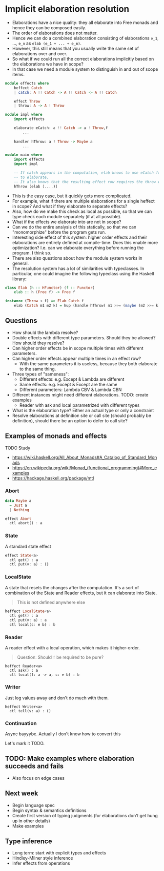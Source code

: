 # Implicit elaboration resolution

- Elaborations have a nice quality: they all elaborate into Free monads and
  hence they can be composed easily.
- The order of elaborations does not matter.
- Hence we can do a combined elaboration consisting of elaborations `e_1`, ...,
  `e_n` as `elab (e_1 + ... + e_n)`.
- However, this still means that you usually write the same set of elaborations
  over and over.
- So what if we could run all the correct elaborations implicitly based on the
  elaborations we have in scope?
- In that case we need a module system to distinguish in and out of scope items.

```haskell
module effects where
    heffect Catch
    | catch: A !! Catch -> A !! Catch -> A !! Catch

    effect Throw
    | throw: A -> A ! Throw

module impl where
    import effects

    elaborate eCatch: a !! Catch -> a ! Throw,f
        ...
    
    handler hThrow: a ! Throw -> Maybe a
        ...

module main where
    import effects
    import impl

    -- If catch appears in the computation, elab knows to use eCatch from impl
    -- to elaborate.
    -- It also knows that the resulting effect row requires the throw effect.
    hThrow (elab (....))
```

- This is the easy case, but it quickly gets more complicated.
- For example, what if there are multiple elaborations for a single heffect in
  scope? And what if they elaborate to separate effects?
- Also, how do we make this check as local as possible, so that we can type
  check each module separately (if at all possible).
- What if the effects we elaborate into are not in scope?
- Can we do the entire analysis of this statically, so that we can
  "monomorphize" before the program gets run.
- Interesting side effect of this system: higher order effects and their
  elaborations are entirely defined at compile-time. Does this enable more
  optimization? I.e. can we elaborate everything before running the program. I
  think so.
- There are also questions about how the module system works in general.
- The resolution system has a lot of similarities with typeclasses. In
  particular, one could imagine the following typeclass using the Haskell
  library:

```haskell
class Elab (h :: HFunctor) (f :: Functor)
    elab :: h (Free f) -> Free f

instance (Throw < f) => Elab Catch f
    elab (Catch m1 m2 k) = hup (handle hThrow) m1 >>= (maybe (m2 >>= k) k)
```

## Questions

- How should the lambda resolve?
- Double effects with different type parameters. Should they be allowed? How
  should they resolve?
- Can higher order effects be in scope multiple times with different parameters.
- Can higher order effects appear multiple times in an effect row?
  - With the same parameters it is useless, because they both elaborate to the
    same thing.
- Three types of "sameness":
  - Different effects: e.g. Except & Lambda are different
  - Same effects: e.g. Except & Except are the same
  - Different parameters: Lambda CBV & Lambda CBN
- Different instances might need different elaborations. TODO: create examples
  - Reader with ask and local parametrized with different types
- What is the elaboration type? Either an actual type or only a constraint
- Resolve elaborations at definition site or call site (should probably be
  definition), should there be an option to defer to call site?

## Examples of monads and effects

TODO Study

- <https://wiki.haskell.org/All_About_Monads#A_Catalog_of_Standard_Monads>
- <https://en.wikipedia.org/wiki/Monad_(functional_programming)#More_examples>
- <https://hackage.haskell.org/package/mtl>

### Abort

```hs
data Maybe a
  = Just a
  | Nothing

effect Abort
  ctl abort() : a
```

### State

A standard state effect

```hs
effect State<a>
  ctl get() : a
  ctl put(v: a) : ()
```

### LocalState

A state that resets the changes after the computation. It's a sort of
combination of the State and Reader effects, but it can elaborate into State.

> This is not defined anywhere else

```hs
heffect LocalState<a>
  ctl get() : a
  ctl put(v: a) : a
  ctl local(c: e b) : b
```

### Reader

A reader effect with a local operation, which makes it higher-order.

> Question: Should `f` be required to be pure?

```
heffect Reader<a>
  ctl ask() : a
  ctl local(f: a -> a, c: e b) : b
```

### Writer
Just log values away and don't do much with them.

```
heffect Writer<a>
  ctl tell(v: a) : ()
```

### Continuation
Async bayyybe. Actually I don't know how to convert this

Let's mark it TODO.

## TODO: Make examples where elaboration succeeds and fails

- Also focus on edge cases

## Next week

- Begin language spec
- Begin syntax & semantics definitions
- Create first version of typing judgments (for elaborations don't get hung up
  in other details)
- Make examples

## Type inference

- Long term: start with explicit types and effects
- Hindley-Milner style inference
- Infer effects from operations
